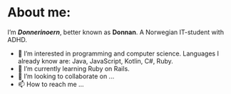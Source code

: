 # About me:
I’m ***Donnerinoern***, better known as **Donnan**. A Norwegian IT-student with ADHD. 
- 👀 I’m interested in programming and computer science. Languages I already know are: Java, JavaScript, Kotlin, C#, Ruby.
- 🌱 I’m currently learning Ruby on Rails.
- 💞️ I’m looking to collaborate on ...
- 📫 How to reach me ...

<!---
Donnerinoern/Donnerinoern is a ✨ special ✨ repository because its `README.md` (this file) appears on your GitHub profile.
You can click the Preview link to take a look at your changes.
--->
